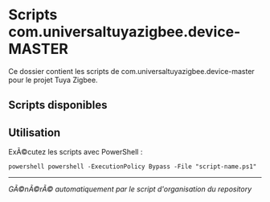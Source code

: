 # Scripts com.universaltuyazigbee.device-MASTER

Ce dossier contient les scripts de com.universaltuyazigbee.device-master pour le projet Tuya Zigbee.

## Scripts disponibles



## Utilisation

ExÃ©cutez les scripts avec PowerShell :

`powershell
powershell -ExecutionPolicy Bypass -File "script-name.ps1"
`

---
*GÃ©nÃ©rÃ© automatiquement par le script d'organisation du repository*
